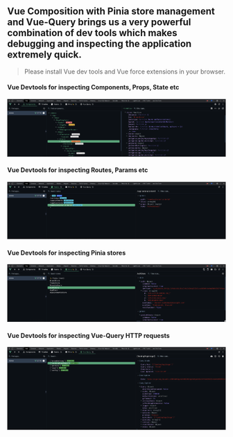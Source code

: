 ## Vue Composition with Pinia store management and Vue-Query brings us a very powerful combination of dev tools which makes debugging and inspecting the application extremely quick.

> Please install Vue dev tools and Vue force extensions in your browser.


#### Vue Devtools for inspecting Components, Props, State etc

![components](../images/CSSA-CCW-UI-DEVTOOLS-COMPONENTS.png)

#### Vue Devtools for inspecting Routes, Params etc

![routes](../images/CSSA-CCW-UI-DEVTOOLS-ROUTES.png)

#### Vue Devtools for inspecting Pinia stores

![pinia](../images/CSSA-CCW-UI-DEVTOOLS-PINIA.png)

#### Vue Devtools for inspecting Vue-Query HTTP requests

![query](../images/CSSA-CCW-UI-DEVTOOLS-VUE-QUERY.png)